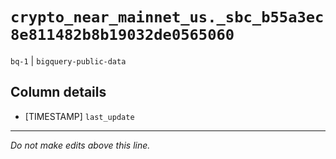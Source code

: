 # `crypto_near_mainnet_us._sbc_b55a3ec8e811482b8b19032de0565060`
`bq-1` | `bigquery-public-data`

## Column details
* [TIMESTAMP] `last_update`

-------------------------------------------------------------------------------
*Do not make edits above this line.*
